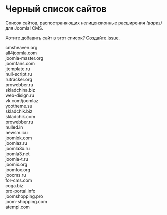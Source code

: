 # Черный список сайтов
Список сайтов, распостраняющих нелицензионные расширения *(варез)* для Joomla! CMS.

Хотите добавить сайт в этот список? [Создайте Issue](https://github.com/RUJL/rujl.github.io/issues/new?template=blacklist.md).

cmsheaven.org  
all4joomla.com  
joomla-master.org  
joomfans.com  
jtemplate.ru  
null-script.ru  
rutracker.org  
prowebber.ru  
skladchina.biz  
web-disign.ru  
vk.com/joomlaz  
yootheme.su  
skladchik.biz  
skladchik.com  
prowebber.ru  
nulled.in  
newsm.icu  
joomlok.com  
joomlaz.ru  
joomla3x.ru  
joomla3.net  
joomla-t.ru  
joomix.org  
joomfox.org  
joocms.ru  
for-cms.com  
coga.biz  
pro-portal.info  
joomshopping.pro  
joom-shopping.com  
atempl.com  
